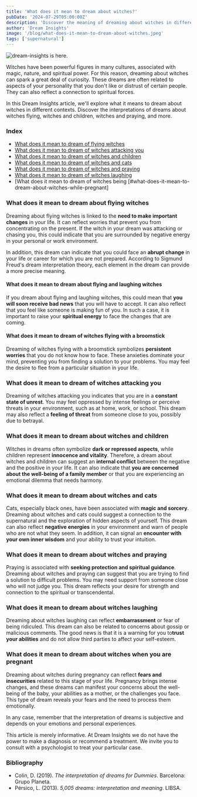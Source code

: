 ```yaml
---
title: 'What does it mean to dream about witches?'
pubDate: '2024-07-29T05:00:00Z'
description: 'Discover the meaning of dreaming about witches in different contexts, including witches flying, attacking, and more.'
author: 'Dream Insights'
image: '/blog/what-does-it-mean-to-dream-about-witches.jpeg'
tags: ['supernatural']
---
```


![dream-insights is here.](/blog/what-does-it-mean-to-dream-about-witches.jpeg)

Witches have been powerful figures in many cultures, associated with magic, nature, and spiritual power. For this reason, dreaming about witches can spark a great deal of curiosity. These dreams are often related to aspects of your personality that you don't like or distrust of certain people. They can also reflect a connection to spiritual forces.

In this Dream Insights article, we'll explore what it means to dream about witches in different contexts. Discover the interpretations of dreams about witches flying, witches and children, witches and praying, and more.

### Index

- [What does it mean to dream of flying witches](#what-does-it-mean-to-dream-of-flying-witches)
- [What does it mean to dream of witches attacking you](#what-does-it-mean-to-dream-of-witches-attacking-you)
- [What does it mean to dream of witches and children](#what-does-it-mean-to-dream-of-witches-and-children)
- [What does it mean to dream of witches and cats](#what-does-it-mean-to-dream-of-witches-and-cats)
- [What does it mean to dream of witches and praying](#what-does-it-mean-to-dream-of-witches-and-praying)
- [What does it mean to dream of witches laughing](#what-does-it-mean-to-dream-of-witches-laughter)
- [What does it mean to dream of witches being [#what-does-it-mean-to-dream-about-witches-while-pregnant]

### What does it mean to dream about flying witches

Dreaming about flying witches is linked to the **need to make important changes** in your life. It can reflect worries that prevent you from concentrating on the present. If the witch in your dream was attacking or chasing you, this could indicate that you are surrounded by negative energy in your personal or work environment.

In addition, this dream can indicate that you could face an **abrupt change** in your life or career for which you are not prepared. According to Sigmund Freud's dream interpretation theory, each element in the dream can provide a more precise meaning.

#### What does it mean to dream about flying and laughing witches

If you dream about flying and laughing witches, this could mean that **you will soon receive bad news** that you will have to accept. It can also reflect that you feel like someone is making fun of you. In such a case, it is important to raise your **spiritual energy** to face the changes that are coming.

#### What does it mean to dream of witches flying with a broomstick

Dreaming of witches flying with a broomstick symbolizes **persistent worries** that you do not know how to face. These anxieties dominate your mind, preventing you from finding a solution to your problems. You may feel the desire to flee from a particular situation in your life.

### What does it mean to dream of witches attacking you

Dreaming of witches attacking you indicates that you are in a **constant state of unrest**. You may feel oppressed by intense feelings or perceive threats in your environment, such as at home, work, or school. This dream may also reflect a **feeling of threat** from someone close to you, possibly due to betrayal. 

### What does it mean to dream about witches and children

Witches in dreams often symbolize **dark or repressed aspects**, while children represent **innocence and vitality**. Therefore, a dream about witches and children can suggest an **internal conflict** between the negative and the positive in your life. It can also indicate that **you are concerned about the well-being of a family member** or that you are experiencing an emotional dilemma that needs harmony.

### What does it mean to dream about witches and cats

Cats, especially black ones, have been associated with **magic and sorcery**. Dreaming about witches and cats could suggest a connection to the supernatural and the exploration of hidden aspects of yourself. This dream can also reflect **negative energies** in your environment and warn of people who are not what they seem. In addition, it can signal an **encounter with your own inner wisdom** and your ability to trust your intuition. 

### What does it mean to dream about witches and praying

Praying is associated with **seeking protection and spiritual guidance**. Dreaming about witches and praying can suggest that you are trying to find a solution to difficult problems. You may need support from someone close who will not judge you. This dream reflects your desire for strength and connection to the spiritual or transcendental.

### What does it mean to dream about witches laughing

Dreaming about witches laughing can reflect **embarrassment** or fear of being ridiculed. This dream can also be related to concerns about gossip or malicious comments. The good news is that it is a warning for you to**trust your abilities** and do not allow third parties to affect your self-esteem.

### What does it mean to dream about witches when you are pregnant

Dreaming about witches during pregnancy can reflect **fears and insecurities** related to this stage of your life. Pregnancy brings intense changes, and these dreams can manifest your concerns about the well-being of the baby, your abilities as a mother, or the challenges you face. This type of dream reveals your fears and the need to process them emotionally.

In any case, remember that the interpretation of dreams is subjective and depends on your emotions and personal experiences.

This article is merely informative. At Dream Insights we do not have the power to make a diagnosis or recommend a treatment. We invite you to consult with a psychologist to treat your particular case.

### Bibliography

- Colin, D. (2019). *The interpretation of dreams for Dummies*. Barcelona: Grupo Planeta.
- Pérsico, L. (2013). *5,005 dreams: interpretation and meaning*. LIBSA.